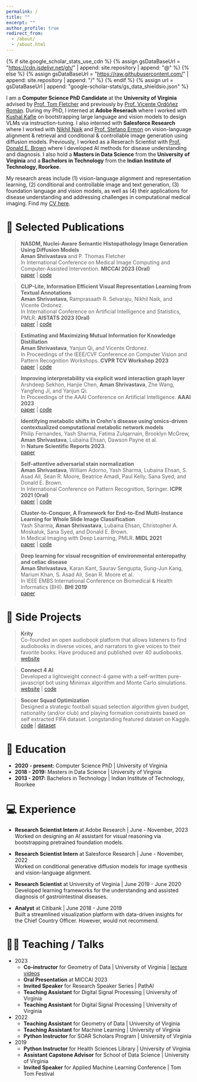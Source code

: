 ```yaml
---
permalink: /
title: ""
excerpt: ""
author_profile: true
redirect_from: 
  - /about/
  - /about.html
---
```


{% if site.google_scholar_stats_use_cdn %}
{% assign gsDataBaseUrl = "https://cdn.jsdelivr.net/gh/" | append: site.repository | append: "@" %}
{% else %}
{% assign gsDataBaseUrl = "https://raw.githubusercontent.com/" | append: site.repository | append: "/" %}
{% endif %}
{% assign url = gsDataBaseUrl | append: "google-scholar-stats/gs_data_shieldsio.json" %}

<span class='anchor' id='about-me'></span>

I am a **Computer Science PhD Candidate** at the **University of Virginia** advised by [Prof. Tom Fletcher](https://engineering.virginia.edu/faculty/tom-fletcher) and previously by [Prof. Vicente Ordóñez Román](http://vicenteordonez.com/). During my PhD, I interned at **Adobe Reserach** where I worked with [Kushal Kafle](https://kushalkafle.com/) on bootstrapping large language and vision models to design VLMs via instruction-tuning. I also interned with **Salesforce Research** where I worked with [Nikhil Naik](https://web.mit.edu/naik/www/) and [Prof. Stefano Ermon](https://cs.stanford.edu/~ermon/) on vision-language alignment & retrieval and conditional & controllable image generation using diffusion models. Previously, I worked as a Reserach Scientist with [Prof. Donald E. Brown](https://engineering.virginia.edu/faculty/donald-e-brown) where I developed AI methods for disease understanding and diagnosis. I also hold a **Masters in Data Science** from the **University of Virginia** and a **Bachelors in Technology** from the **Indian Institute of Technology, Roorkee**. 

My research areas include (1) vision-language alignment and representation learning, (2) conditional and controllable image and text generation, (3) foundation language and vision models, as well as (4) their applications for disease understanding and addressing challenges in computational medical imaging. Find my [CV here](https://4m4n5.github.io/assets/CV_v7.5.pdf). 


# 📝 Selected Publications 

> **NASDM, Nuclei-Aware Semantic Histopathology Image Generation Using Diffusion Models** <br>
> **Aman Shrivastava** and P. Thomas Fletcher <br>
> In International Conference on Medical Image Computing and Computer-Assisted Intervention. **MICCAI 2023 (Oral)** <br>
> [paper](https://arxiv.org/pdf/2303.11477.pdf) | [code](https://github.com/4m4n5/NASDM)


> **CLIP-Lite, Information Efficient Visual Representation Learning from Textual Annotations** <br>
> **Aman Shrivastava**, Ramprasaath R. Selvaraju, Nikhil Naik, and Vicente Ordonez. <br>
> In International Conference on Artificial Intelligence and Statistics, PMLR. **AISTATS 2023 (Oral)** <br>
> [paper](https://arxiv.org/pdf/2112.07133.pdf) | [code](https://github.com/4m4n5/CLIP-Lite)


> **Estimating and Maximizing Mutual Information for Knowledge Distillation** <br>
> **Aman Shrivastava**, Yanjun Qi, and Vicente Ordonez. <br>
> In Proceedings of the IEEE/CVF Conference on Computer Vision and Pattern Recognition Workshops. **CVPR TCV Workshop 2023** <br>
> [paper](https://arxiv.org/pdf/2110.15946.pdf) | [code](https://github.com/4m4n5/MIMKD)


> **Improving interpretability via explicit word interaction graph layer** <br>
> Arshdeep Sekhon, Hanjie Chen, **Aman Shrivastava**, Zhe Wang, Yangfeng Ji, and Yanjun Qi. <br>
> In Proceedings of the AAAI Conference on Artificial Intelligence. **AAAI 2023** <br>
> [paper](https://arxiv.org/pdf/2302.02016.pdf) | [code](https://github.com/QData/WIGRAPH)


> **Identifying metabolic shifts in Crohn's disease using'omics-driven contextualized computational metabolic network models** <br>
> Philip Fernandes, Yash Sharma, Fatima Zulqarnain, Brooklyn McGrew, **Aman Shrivastava**, Lubaina Ehsan, Dawson Payne et al. <br>
> In **Nature Scientific Reports 2023**. <br>
> [paper](https://www.nature.com/articles/s41598-022-26816-5.pdf)


> **Self-attentive adversarial stain normalization** <br>
> **Aman Shrivastava**, William Adorno, Yash Sharma, Lubaina Ehsan, S. Asad Ali, Sean R. Moore, Beatrice Amadi, Paul Kelly, Sana Syed, and Donald E. Brown. <br>
> In International Conference on Pattern Recognition, Springer. **ICPR 2021 (Oral)** <br>
> [paper](https://arxiv.org/pdf/1909.01963.pdf) | [code](https://github.com/4m4n5/saasn-stain-normalization)


> **Cluster-to-Conquer, A Framework for End-to-End Multi-Instance Learning for Whole Slide Image Classification** <br>
> Yash Sharma, **Aman Shrivastava**, Lubaina Ehsan, Christopher A. Moskaluk, Sana Syed, and Donald E. Brown. <br>
> In Medical Imaging with Deep Learning, PMLR. **MIDL 2021** <br>
> [paper](https://arxiv.org/pdf/2103.10626.pdf) | [code](https://github.com/YashSharma/C2C)


> **Deep learning for visual recognition of environmental enteropathy and celiac disease** <br>
> **Aman Shrivastava**, Karan Kant, Saurav Sengupta, Sung-Jun Kang, Marium Khan, S. Asad Ali, Sean R. Moore et al. <br>
> In IEEE EMBS International Conference on Biomedical & Health Informatics (BHI). **BHI 2019** <br>
> [paper](https://arxiv.org/pdf/1908.03272.pdf) 


# 📂 Side Projects
> **Krity** <br>
> Co-founded an open audiobook platform that allows listeners to find audiobooks in diverse voices, and narrators to give voices to their favorite books. Have produced and published over 40 audiobooks. <br>
> [website](https://krity.app/)


> **Connect 4 AI** <br>
> Developed a lightweight connect-4 game with a self-written pure-javascript bot using Minimax algorithm and Monte Carlo simulations. <br>
> [website](https://sahlamba.github.io/connect4/) | [code](https://github.com/sahlamba/connect4)


> **Soccer Squad Optimization** <br>
> Designed a strategic football squad selection algorithm given budget, nationality (and/or club) and playing formation constraints based on self extracted FIFA dataset. Longstanding featured dataset on Kaggle.<br>
> [code](https://github.com/4m4n5/fifa18-stats-analysis) | [dataset](https://www.kaggle.com/datasets/thec03u5/fifa-18-demo-player-dataset)


# 📖 Education
- **2020 - present:** Computer Science PhD &#124; University of Virginia 
- **2018 - 2019:** Masters in Data Science &#124; University of Virginia
- **2013 - 2017:** Bachelors in Technology &#124; Indian Institute of Technology, Roorkee 

# 💻 Experience
- **Research Scientist Intern** at Adobe Research | June - November, 2023 <br>
  Worked on designing an AI assistant for visual reasoning via bootstrapping pretrained foundation models.

- **Research Scientist Intern** at Salesforce Research | June - November, 2022 <br>
  Worked on conditional generative diffusion models for image synthesis and vision-language alignment.

- **Research Scientist** at University of Virginia | June 2019 - June 2020 <br>
  Developed learning frameworks for the understanding and assisted diagnosis of gastrointestinal diseases.

- **Analyst** at Citibank | June 2018 - June 2019 <br>
  Built a streamlined visualization platform with data-driven insights for the Chief Country Officer. However, would not recommend.

# 👨‍🏫 Teaching / Talks
- 2023
  - **Co-instructor** for Geometry of Data &#124; University of Virginia &#124; [lecture videos](https://www.youtube.com/watch?v=tzu-Gl3N614&list=PL9f1MuX_YDqdNg2gsAMGWDTEr5IuEAJb-)
  - **Oral Presentation** at MICCAI 2023
  - **Invited Speaker** for Research Speaker Series &#124; PathAI
  - **Teaching Assistant** for Digital Signal Processing &#124; University of Virginia
  - **Teaching Assistant** for Digital Signal Processing &#124; University of Virginia
- 2022
  - **Teaching Assistant** for Geometry of Data &#124; University of Virginia
  - **Teaching Assistant** for Machine Learning &#124; University of Virginia
  - **Python Instructor** for SOAR Scholars Program &#124; University of Virginia
- 2019
  - **Python Instructor** for Health Sciences Library &#124; University of Virginia
  - **Assistant Capstone Advisor** for School of Data Science &#124; University of Virginia
  - **Invited Speaker** for Applied Machine Learning Conference &#124; Tom Tom Festival 
